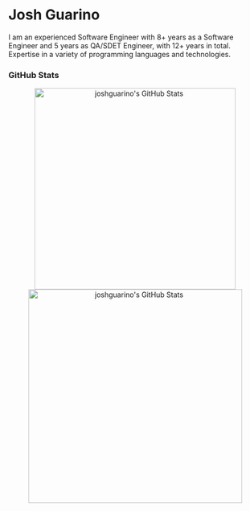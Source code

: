 # Josh Guarino
I am an experienced Software Engineer with 8+ years as a Software Engineer and 5 years as QA/SDET Engineer, with 12+
years in total. Expertise in a variety of programming languages and technologies.
### GitHub Stats

<div align="center">
   <img width="400" src="https://github-readme-stats.vercel.app/api?username=joshguarino&theme=dracula&show_icons=true&hide_border=true&count_private=true" alt="joshguarino's GitHub Stats" />
   <img width="425" src="https://github-readme-streak-stats-joshguarinos-projects.vercel.app?user=joshguarino&theme=dracula&hide_border=true" alt="joshguarino's GitHub Stats" />
</div>

<!--
**JoshGuarino/joshguarino** is a ✨ _special_ ✨ repository because its `README.md` (this file) appears on your GitHub profile.

Here are some ideas to get you started:

- 🔭 I’m currently working on ...
- 🌱 I’m currently learning ...
- 👯 I’m looking to collaborate on ...
- 🤔 I’m looking for help with ...
- 💬 Ask me about ...
- 📫 How to reach me: ...
- 😄 Pronouns: ...
- ⚡ Fun fact: ...
-->
